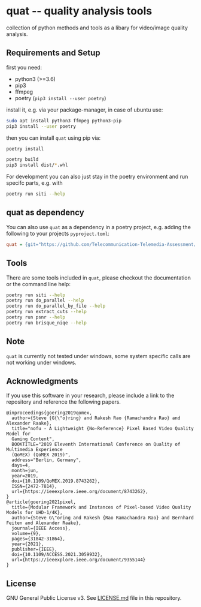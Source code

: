# quat -- quality analysis tools

collection of python methods and tools as a libary for video/image quality analysis.


## Requirements and Setup

first you need:

* python3 (>=3.6)
* pip3
* ffmpeg
* poetry (`pip3 install --user poetry`)

install it, e.g. via your package-manager, in case of ubuntu use:

```bash
sudo apt install python3 ffmpeg python3-pip
pip3 install --user poetry
```

then you can install `quat` using pip via:

```bash
poetry install

poetry build
pip3 install dist/*.whl
```

For development you can also just stay in the poetry environment and run specifc parts, e.g. with
```bash
poetry run siti --help
```

## quat as dependency
You can also use `quat` as a dependency in a poetry project, e.g. adding the following to your projects `pyproject.toml`:

```ini
quat = {git="https://github.com/Telecommunication-Telemedia-Assessment/quat.git", branch="master"}
```

## Tools
There are some tools included in `quat`, please checkout the documentation or the command line help:
```bash
poetry run siti --help
poetry run do_parallel --help
poetry run do_parallel_by_file --help
poetry run extract_cuts --help
poetry run psnr --help
poetry run brisque_niqe --help
```


## Note
`quat` is currently not tested under windows, some system specific calls are not working under windows.


## Acknowledgments

If you use this software in your research, please include a link to the repository and reference the following papers.

```
@inproceedings{goering2019qomex,
  author={Steve {G{\"o}ring} and Rakesh Rao {Ramachandra Rao} and Alexander Raake},
  title="nofu - A Lightweight {No-Reference} Pixel Based Video Quality Model for
  Gaming Content",
  BOOKTITLE="2019 Eleventh International Conference on Quality of Multimedia Experience
  (QoMEX) (QoMEX 2019)",
  address="Berlin, Germany",
  days=4,
  month=jun,
  year=2019,
  doi={10.1109/QoMEX.2019.8743262},
  ISSN={2472-7814},
  url={https://ieeexplore.ieee.org/document/8743262},
}
@article{goering2021pixel,
  title={Modular Framework and Instances of Pixel-based Video Quality Models for UHD-1/4K},
  author={Steve G\"oring and Rakesh {Rao Ramachandra Rao} and Bernhard Feiten and Alexander Raake},
  journal={IEEE Access},
  volume={9},
  pages={31842-31864},
  year={2021},
  publisher={IEEE},
  doi={10.1109/ACCESS.2021.3059932},
  url={https://ieeexplore.ieee.org/document/9355144}
}
```

## License
GNU General Public License v3. See [LICENSE.md](./LICENSE.md) file in this repository.
